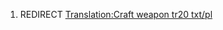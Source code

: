 1.  REDIRECT [Translation:Craft weapon tr20
    txt/pl](Translation:Craft_weapon_tr20_txt/pl "wikilink")